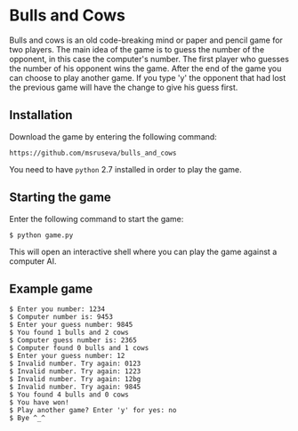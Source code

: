 # Bulls and Cows

Bulls and cows is an old code-breaking mind or paper and pencil game for two players. The main idea of the game is to guess the number of the opponent, in this case the computer's number. The first player who guesses the number of his opponent wins the game. After the end of the game you can choose to play another game. If you type 'y' the opponent that had lost the previous game will have the change to give his guess first.

## Installation

Download the game by entering the following command:

```
https://github.com/msruseva/bulls_and_cows
```

You need to have `python` 2.7 installed in order to play the game.

## Starting the game

Enter the following command to start the game:

```
$ python game.py
```

This will open an interactive shell where you can play the game against a computer AI.

## Example game

```
$ Enter you number: 1234
$ Computer number is: 9453
$ Enter your guess number: 9845
$ You found 1 bulls and 2 cows
$ Computer guess number is: 2365
$ Computer found 0 bulls and 1 cows
$ Enter your guess number: 12
$ Invalid number. Try again: 0123
$ Invalid number. Try again: 1223
$ Invalid number. Try again: 12bg
$ Invalid number. Try again: 9845
$ You found 4 bulls and 0 cows
$ You have won!
$ Play another game? Enter 'y' for yes: no
$ Bye ^_^
```
